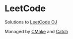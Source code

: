 # LeetCode

Solutions to [LeetCode OJ](https://leetcode.com/problemset/algorithms/)

Managed by [CMake](http://www.cmake.org) and [Catch](http://catch-lib.net)